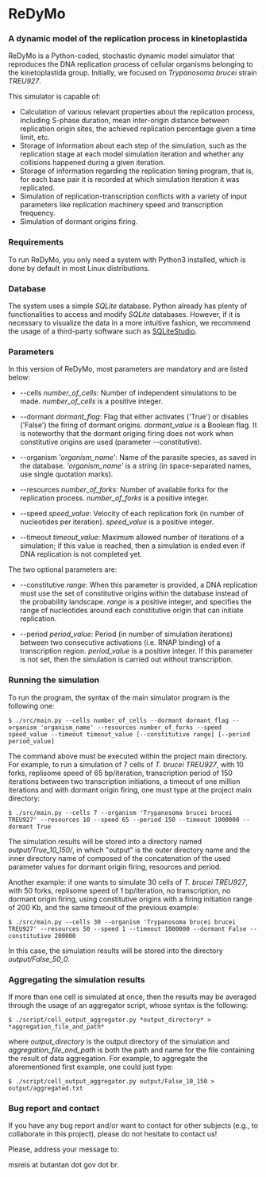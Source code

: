 # ReDyMo

### A dynamic model of the replication process in kinetoplastida

ReDyMo is a Python-coded, stochastic dynamic model simulator that reproduces the DNA replication process of cellular organisms belonging to the kinetoplastida group. Initially, we focused on *Trypanosoma brucei* strain *TREU927*.

This simulator is capable of:
  - Calculation of various relevant properties about the replication process, including S-phase duration, mean inter-origin distance between replication origin sites, the achieved replication percentage given a time limit, etc.
  - Storage of information about each step of the simulation, such as the replication stage at each model simulation iteration and whether any collisions happened during a given iteration.
  - Storage of information regarding the replication timing program, that is, for each base pair it is recorded at which simulation iteration it was replicated.
  - Simulation of replication-transcription conflicts with a variety of input parameters like replication machinery speed and transcription frequency.
  - Simulation of dormant origins firing.

### Requirements

To run ReDyMo, you only need a system with Python3 installed, which is done by default in most Linux distributions.

### Database

The system uses a simple *SQLite* database. Python already has plenty of functionalities to access and modify *SQLite* databases. However, if it is necessary to visualize the data in a more intuitive fashion, we recommend the usage of a third-party software such as [SQLiteStudio].

### Parameters

In this version of ReDyMo, most parameters are mandatory and are listed below:

 - --cells *number_of_cells*: Number of independent simulations to be made. *number_of_cells* is a positive integer.

 - --dormant *dormant_flag*: Flag that either activates ('True') or disables ('False') the firing of dormant origins. *dormant_value* is a Boolean flag. It is noteworthy that the dormant origing firing does not work when constitutive origins are used (parameter --constitutive).

 - --organism *'organism_name'*: Name of the parasite species, as saved in the database. *'organism_name'* is a string (in space-separated names, use single quotation marks).

 - --resources *number_of_forks*: Number of available forks for the replication process. *number_of_forks* is a positive integer.

 - --speed *speed_value*: Velocity of each replication fork (in number of nucleotides per iteration). *speed_value* is a positive integer.

 - --timeout *timeout_value*: Maximum allowed number of iterations of a simulation; if this value is reached, then a simulation is ended even if DNA replication is not completed yet.

The two optional parameters are:

 - --constitutive *range*: When this parameter is provided, a DNA replication must use the set of constitutive origins within the database instead of the probability landscape. *range* is a positive integer, and specifies the range of nucleotides around each constitutive origin that can initiate replication.

 - --period *period_value*: Period (in number of simulation iterations) between two consecutive activations (i.e. RNAP binding) of a transcription region. *period_value* is a positive integer. If this parameter is not set, then the simulation is carried out without transcription.

### Running the simulation

To run the program, the syntax of the main simulator program is the following one:
```
$ ./src/main.py --cells number_of_cells --dormant dormant_flag --organism 'organism_name' --resources number_of_forks --speed speed_value --timeout timeout_value [--constitutive range] [--period period_value]
```

The command above must be executed within the project main directory. For example, to run a simulation of 7 cells of *T. brucei TREU927*, with 10 forks, replisome speed of 65 bp/iteration, transcription period of 150 iterations between two transcription initiations, a timeout of one million iterations and with dormant origin firing, one must type at the project main directory:
```
$ ./src/main.py --cells 7 --organism 'Trypanosoma brucei brucei TREU927' --resources 10 --speed 65 --period 150 --timeout 1000000 --dormant True
```
The simulation results will be stored into a directory named *output/True_10_150/*, in which "output" is the outer directory name and the inner directory name of composed of the concatenation of the used parameter values for dormant origin firing, resources and period.

Another example: if one wants to simulate 30 cells of *T. brucei TREU927*, with 50 forks, replisome speed of 1 bp/iteration, no transcription, no dormant origin firing, using constitutive origins with a firing initiation range of 200 Kb, and the same timeout of the previous example:
```
$ ./src/main.py --cells 30 --organism 'Trypanosoma brucei brucei TREU927' --resources 50 --speed 1 --timeout 1000000 --dormant False --constitutive 200000
```

In this case, the simulation results will be stored into the directory *output/False_50_0*.

### Aggregating the simulation results

If more than one cell is simulated at once, then the results may be averaged through the usage of an aggregator script, whose syntax is the following:
```
$ ./script/cell_output_aggregator.py *output_directory* > *aggregation_file_and_path*
```
where *output_directory* is the output directory of the simulation and *aggregation_file_and_path* is both the path and name for the file containing the result of data aggregation. For example, to aggregate the aforementioned first example, one could just type:
```
$ ./script/cell_output_aggregator.py output/False_10_150 > output/aggregated.txt
```

### Bug report and contact

If you have any bug report and/or want to contact for other subjects (e.g., to collaborate in this project), please do not hesitate to contact us!

Please, address your message to:

msreis at butantan dot gov dot br.


   [SQLiteStudio]: <https://sqlitestudio.pl/index.rvt>

